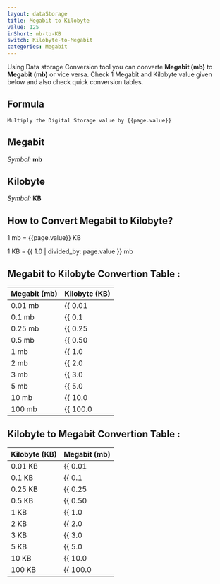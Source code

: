 ```yaml
---
layout: dataStorage
title: Megabit to Kilobyte
value: 125
inShort: mb-to-KB
switch: Kilobyte-to-Megabit
categories: Megabit
---
```


Using Data storage Conversion tool you can converte **Megabit (mb)** to **Megabit (mb)** or vice versa. Check 1 Megabit and Kilobyte value given below and also check quick conversion tables.

## Formula
`Multiply the Digital Storage value by {{page.value}}`

## Megabit
*Symbol:* **mb**

## Kilobyte
*Symbol:* **KB**

## How to Convert Megabit to Kilobyte?

1 mb = {{page.value}} KB

1 KB = {{ 1.0 | divided_by: page.value }} mb


## Megabit to Kilobyte Convertion Table :

| Megabit (mb) | Kilobyte (KB) |
| ---- | ---- |
| 0.01 mb | {{ 0.01 | times: page.value }} KB |
| 0.1 mb | {{ 0.1 | times: page.value }} KB |
| 0.25 mb | {{ 0.25 | times: page.value }} KB |
| 0.5 mb | {{ 0.50 | times: page.value }} KB |
| 1 mb | {{ 1.0 | times: page.value }} KB |
| 2 mb | {{ 2.0 | times: page.value }} KB |
| 3 mb | {{ 3.0 | times: page.value }} KB |
| 5 mb | {{ 5.0 | times: page.value }} KB |
| 10 mb | {{ 10.0 | times: page.value }} KB |
| 100 mb | {{ 100.0 | times: page.value }} KB |

## Kilobyte to Megabit Convertion Table :

| Kilobyte (KB) | Megabit (mb) |
| ---- | ---- |
| 0.01 KB | {{ 0.01 | divided_by: page.value }} mb |
| 0.1 KB | {{ 0.1 | divided_by: page.value }} mb |
| 0.25 KB | {{ 0.25 | divided_by: page.value }} mb |
| 0.5 KB | {{ 0.50 | divided_by: page.value }} mb |
| 1 KB | {{ 1.0 | divided_by: page.value }} mb |
| 2 KB | {{ 2.0 | divided_by: page.value }} mb |
| 3 KB | {{ 3.0 | divided_by: page.value }} mb |
| 5 KB | {{ 5.0 | divided_by: page.value }} mb |
| 10 KB | {{ 10.0 | divided_by: page.value }} mb |
| 100 KB | {{ 100.0 | divided_by: page.value }} mb |


<script>
document.getElementById('selectInput')[6].selected = true
document.getElementById('selectOutput')[4].selected = true
</script>
